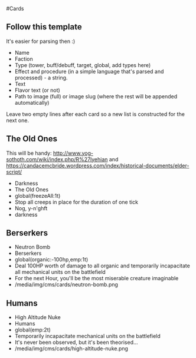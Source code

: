 #Cards

## Follow this template 
It's easier for parsing then :)

* Name
* Faction
* Type (tower, buff/debuff, target, global, add types here)
* Effect and procedure (in a simple language that's parsed and processed) - a string.
* Text
* Flavor text (or not)
* Path to image (full) or image slug (where the rest will be appended automatically)


Leave two empty lines after each card so a new list is constructed for the next one.


## The Old Ones

This will be handy: http://www.yog-sothoth.com/wiki/index.php/R%27lyehian and https://candacemcbride.wordpress.com/index/historical-documents/elder-script/

* Darkness
* The Old Ones
* global(freezeAll:1t)
* Stop all creeps in place for the duration of one tick
* Nog, y-n'ghft
* darkness

## Berserkers

* Neutron Bomb
* Berserkers
* global(organic:-100hp,emp:1t)
* Deal 100HP worth of damage to all organic and temporarily incapacitate all mechanical units on the battlefield
* For the next Hour, you'll be the most miserable creature imaginable
* /media/img/cms/cards/neutron-bomb.png


## Humans

* High Altitude Nuke
* Humans
* global(emp:2t)
* Temporarily incapacitate mechanical units on the battlefield 
* It's never been observed, but it's been theorised...
* /media/img/cms/cards/high-altitude-nuke.png